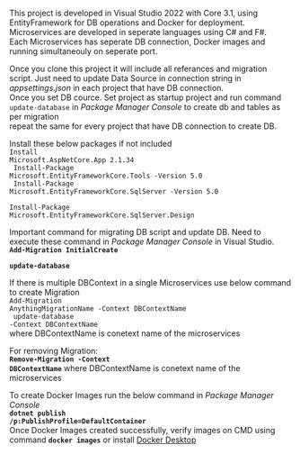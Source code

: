 This project is developed in Visual Studio 2022 with Core 3.1, using EntityFramework for DB operations and Docker for deployment.</br>
Microservices are developed in seperate languages using C# and F#. </br>
Each Microservices has seperate DB connection, Docker images and running simultaneouly on seperate port. </br>

Once you clone this project it will include all referances and migration script. Just need to update Data Source in connection string in _appsettings.json_ in each project that have DB connection.<br/>
Once you set DB cource. Set project as startup project and run command <code>update-database</code> in _Package Manager Console_ to create db and tables as per migration<br/>
repeat the same for every project that have DB connection to create DB.<br/>

Install these below packages if not included </br>
<code>Install Microsoft.AspNetCore.App 2.1.34 </br>
Install-Package Microsoft.EntityFrameworkCore.Tools -Version 5.0</br>
Install-Package Microsoft.EntityFrameworkCore.SqlServer -Version 5.0</br>
Install-Package Microsoft.EntityFrameworkCore.SqlServer.Design</br></code>

Important command for migrating DB script and update DB. Need to execute these command in _Package Manager Console_ in Visual Studio.<br/>
**<code>Add-Migration InitialCreate </br>
update-database</br></code>**

If there is multiple DBContext in a single Microservices use below command to create Migration </br>
<code>Add-Migration AnythingMigrationName -Context DBContextName</br>
update-database -Context DBContextName</code></br>
where DBContextName is conetext name of the microservices

For removing Migration: </br>
**<code>Remove-Migration -Context DBContextName</code>**
where DBContextName is conetext name of the microservices

To create Docker Images run the below command in *Package Manager Console*<br/>
**<code>dotnet publish /p:PublishProfile=DefaultContainer</code>**
<br/>
Once Docker Images created successfully, verify images on CMD using command **<code>docker images</code>** or install <a href="https://docs.docker.com/desktop/install/windows-install/">Docker Desktop</a>

